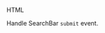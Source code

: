 HTML
<snippet id='clear-text-search-bar-html'/>

Handle SearchBar `submit` event.
<snippet id='clear-search-bar-submit'/>
